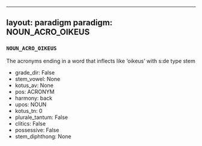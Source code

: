 
---
layout: paradigm
paradigm: NOUN_ACRO_OIKEUS
---
### ` NOUN_ACRO_OIKEUS `

The acronyms ending in a word that inflects like ‘oikeus’ with s:de type stem
* grade_dir: False
* stem_vowel: None
* kotus_av: None
* pos: ACRONYM
* harmony: back
* upos: NOUN
* kotus_tn: 0
* plurale_tantum: False
* clitics: False
* possessive: False
* stem_diphthong: None
